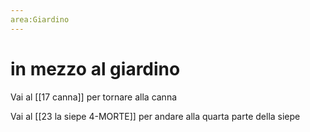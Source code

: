 ```yaml
---
area:Giardino
---
```

# in mezzo al giardino

Vai al [[17 canna]] per tornare alla canna

Vai al [[23 la siepe 4-MORTE]] per andare alla quarta parte della siepe